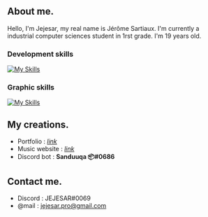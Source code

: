 ## About me.
Hello, I'm Jejesar, my real name is Jérôme Sartiaux. I'm currently a industrial computer sciences student in 1rst grade. I'm 19 years old.

### Development skills

[![My Skills](https://skillicons.dev/icons?i=c,css,html,js,discord,py,scss)](https://skillicons.dev)

### Graphic skills

[![My Skills](https://skillicons.dev/icons?i=ae,ai,ps,pr)](https://skillicons.dev)


## My creations.

- Portfolio : [*link*](https://jejesar.hosterfy.fr/)
- Music website : [*link*](https://greenpeppermusic.be/)
- Discord bot : **Sanduuqa 📦#0686**

## Contact me.
- Discord : JEJESAR#0069
- @mail : jejesar.pro@gmail.com
